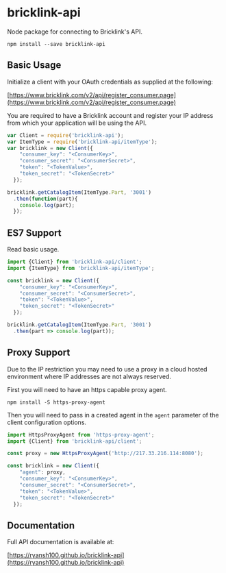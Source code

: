 # bricklink-api
Node package for connecting to Bricklink's API.

```
npm install --save bricklink-api
```

## Basic Usage

Initialize a client with your OAuth credentials as supplied at the following:

[https://www.bricklink.com/v2/api/register_consumer.page](https://www.bricklink.com/v2/api/register_consumer.page)

You are required to have a Bricklink account and register your IP address from
which your application will be using the API.

```javascript
var Client = require('bricklink-api');
var ItemType = require('bricklink-api/itemType');
var bricklink = new Client({
    "consumer_key": "<ConsumerKey>",
    "consumer_secret": "<ConsumerSecret>",
    "token": "<TokenValue>",
    "token_secret": "<TokenSecret>"
  });

bricklink.getCatalogItem(ItemType.Part, '3001')
  .then(function(part){
    console.log(part);
  });
```

## ES7 Support

Read basic usage.

```javascript
import {Client} from 'bricklink-api/client';
import {ItemType} from 'bricklink-api/itemType';

const bricklink = new Client({
    "consumer_key": "<ConsumerKey>",
    "consumer_secret": "<ConsumerSecret>",
    "token": "<TokenValue>",
    "token_secret": "<TokenSecret>"
  });

bricklink.getCatalogItem(ItemType.Part, '3001')
  .then(part => console.log(part));
```

## Proxy Support

Due to the IP restriction you may need to use a proxy in a cloud hosted
environment where IP addresses are not always reserved.

First you will need to have an https capable proxy agent.

```
npm install -S https-proxy-agent
```

Then you will need to pass in a created agent in the `agent` parameter of the
client configuration options.

```javascript
import HttpsProxyAgent from 'https-proxy-agent';
import {Client} from 'bricklink-api/client';

const proxy = new HttpsProxyAgent('http://217.33.216.114:8080');

const bricklink = new Client({
    "agent": proxy,
    "consumer_key": "<ConsumerKey>",
    "consumer_secret": "<ConsumerSecret>",
    "token": "<TokenValue>",
    "token_secret": "<TokenSecret>"
  });
```

## Documentation

Full API documentation is available at:

[https://ryansh100.github.io/bricklink-api](https://ryansh100.github.io/bricklink-api)
